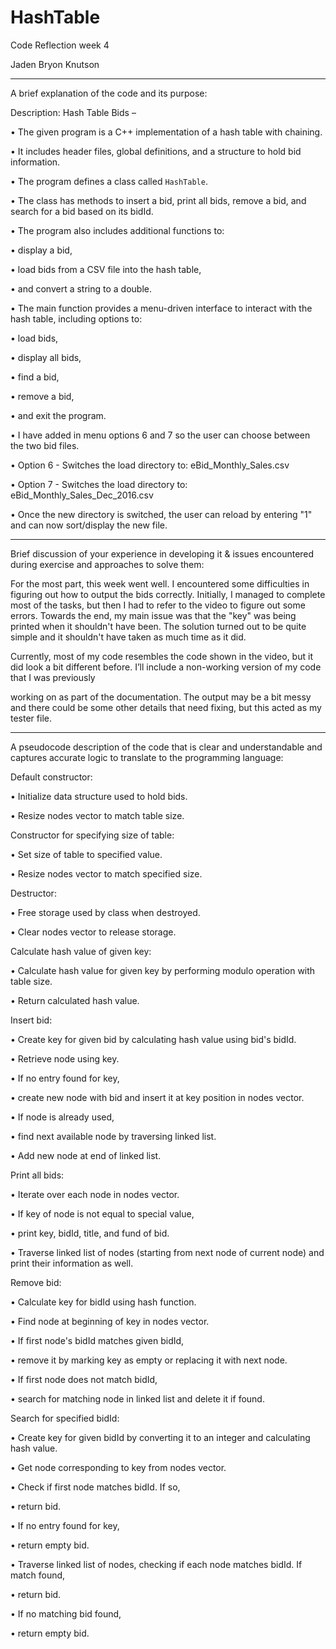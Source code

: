 # HashTable

Code Reflection week 4

Jaden Bryon Knutson

-------------------------------------------------------------------------------------------------------------

A brief explanation of the code and its purpose:

Description: Hash Table Bids –

• The given program is a C++ implementation of a hash table with chaining.

• It includes header files, global definitions, and a structure to hold bid information.

• The program defines a class called `HashTable`.

• The class has methods to insert a bid, print all bids, remove a bid, and search for a bid based on its bidId.

• The program also includes additional functions to:

• display a bid,

• load bids from a CSV file into the hash table,

• and convert a string to a double.

• The main function provides a menu-driven interface to interact with the hash table, including options to:

• load bids,

• display all bids,

• find a bid,

• remove a bid,

• and exit the program.

• I have added in menu options 6 and 7 so the user can choose between the two bid files.

• Option 6 - Switches the load directory to: eBid_Monthly_Sales.csv

• Option 7 - Switches the load directory to: eBid_Monthly_Sales_Dec_2016.csv

• Once the new directory is switched, the user can reload by entering "1" and can now sort/display the new file.

-------------------------------------------------------------------------------------------------------------

Brief discussion of your experience in developing it & issues encountered during exercise and approaches to solve them:

For the most part, this week went well. I encountered some difficulties in figuring out how to output the bids correctly. Initially, I managed to complete most of the tasks, but then I had to refer to the video to figure out some errors. Towards the end, my main issue was that the "key" was being printed when it shouldn't have been. The solution turned out to be quite simple and it shouldn't have taken as much time as it did.

Currently, most of my code resembles the code shown in the video, but it did look a bit different before. I’ll include a non-working version of my code that I was previously

working on as part of the documentation. The output may be a bit messy and there could be some other details that need fixing, but this acted as my tester file.

-------------------------------------------------------------------------------------------------------------

A pseudocode description of the code that is clear and understandable and captures accurate logic to translate to the programming language:

Default constructor:

• Initialize data structure used to hold bids.

• Resize nodes vector to match table size.

Constructor for specifying size of table:

• Set size of table to specified value.

• Resize nodes vector to match specified size.

Destructor:

• Free storage used by class when destroyed.

• Clear nodes vector to release storage.

Calculate hash value of given key:

• Calculate hash value for given key by performing modulo operation with table size.

• Return calculated hash value.

Insert bid:

• Create key for given bid by calculating hash value using bid's bidId.

• Retrieve node using key.

• If no entry found for key,

• create new node with bid and insert it at key position in nodes vector.

• If node is already used,

• find next available node by traversing linked list.

• Add new node at end of linked list.

Print all bids:

• Iterate over each node in nodes vector.

• If key of node is not equal to special value,

• print key, bidId, title, and fund of bid.

• Traverse linked list of nodes (starting from next node of current node) and print their information as well.

Remove bid:

• Calculate key for bidId using hash function.

• Find node at beginning of key in nodes vector.

• If first node's bidId matches given bidId,

• remove it by marking key as empty or replacing it with next node.

• If first node does not match bidId,

• search for matching node in linked list and delete it if found.

Search for specified bidId:

• Create key for given bidId by converting it to an integer and calculating hash value.

• Get node corresponding to key from nodes vector.

• Check if first node matches bidId. If so,

• return bid.

• If no entry found for key,

• return empty bid.

• Traverse linked list of nodes, checking if each node matches bidId. If match found,

• return bid.

• If no matching bid found,

• return empty bid.
